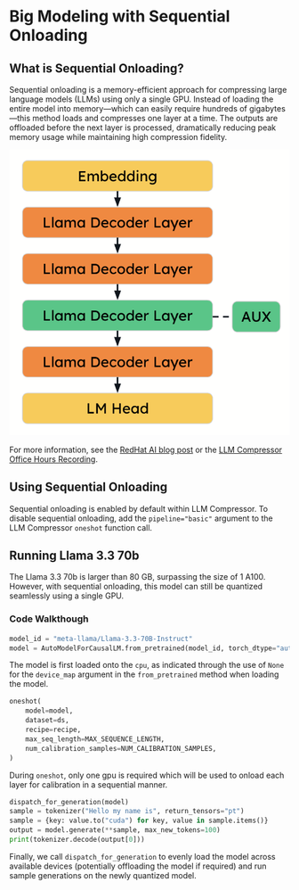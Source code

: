 # Big Modeling with Sequential Onloading #
## What is Sequential Onloading? ##
Sequential onloading is a memory-efficient approach for compressing large language models (LLMs) using only a single GPU. Instead of loading the entire model into memory—which can easily require hundreds of gigabytes—this method loads and compresses one layer at a time. The outputs are offloaded before the next layer is processed, dramatically reducing peak memory usage while maintaining high compression fidelity.

<p align="center">
    <img src="assets/sequential_onloading.png"/>
</p>

For more information, see the [RedHat AI blog post](https://developers.redhat.com/articles/2025/05/09/llm-compressor-optimize-llms-low-latency-deployments#generalizing_to_multimodal_and_moe_architectures) or the [LLM Compressor Office Hours Recording](https://www.youtube.com/watch?v=GrhuqQDmBk8).

## Using Sequential Onloading ##
Sequential onloading is enabled by default within LLM Compressor. To disable sequential onloading, add the `pipeline="basic"` argument to the LLM Compressor `oneshot` function call.

## Running Llama 3.3 70b ##
The Llama 3.3 70b is larger than 80 GB, surpassing the size of 1 A100. However, with sequential onloading, this model can still be quantized seamlessly using a single GPU.

### Code Walkthough

```python
model_id = "meta-llama/Llama-3.3-70B-Instruct"
model = AutoModelForCausalLM.from_pretrained(model_id, torch_dtype="auto")
```

The model is first loaded onto the `cpu`, as indicated through the use of `None` for the `device_map` argument in the `from_pretrained` method when loading the model.

```python
oneshot(
    model=model,
    dataset=ds,
    recipe=recipe,
    max_seq_length=MAX_SEQUENCE_LENGTH,
    num_calibration_samples=NUM_CALIBRATION_SAMPLES,
)
```
During `oneshot`, only one gpu is required which will be used to onload each layer for calibration in a sequential manner.

```python
dispatch_for_generation(model)
sample = tokenizer("Hello my name is", return_tensors="pt")
sample = {key: value.to("cuda") for key, value in sample.items()}
output = model.generate(**sample, max_new_tokens=100)
print(tokenizer.decode(output[0]))
```

Finally, we call `dispatch_for_generation` to evenly load the model across available devices (potentially offloading the model if required) and run sample generations on the newly quantized model.